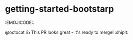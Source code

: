 # getting-started-bootstarp
:EMOJICODE:.

@octocat :+1: This PR looks great - it's ready to merge! :shipit:
